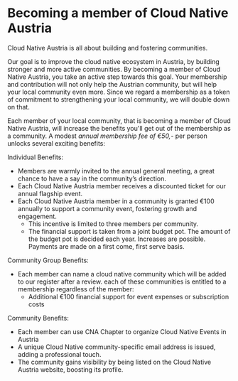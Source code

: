 # Becoming a member of Cloud Native Austria

Cloud Native Austria is all about building and fostering communities.

Our goal is to improve the cloud native ecosystem in Austria, by building stronger and more active communities.
By becoming a member of Cloud Native Austria, you take an active step towards this goal.
Your membership and contribution will not only help the Austrian community, but will help your local community even more.
Since we regard a membership as a token of commitment to strengthening your local community, we will double down on that.

Each member of your local community, that is becoming a member of Cloud Native Austria, will increase the benefits you'll get out of the membership as a community.
A modest *annual membership fee of €50,-* per person unlocks several exciting benefits:



Individual Benefits:

- Members are warmly invited to the annual general meeting, a great chance to have a say in the community’s direction.
- Each Cloud Native Austria member receives a discounted ticket for our annual flagship event.
- Each Cloud Native Austria member in a community is granted €100 annually to support a community event, fostering growth and engagement.
  - This incentive is limited to three members per community.
  - The financial support is taken from a joint budget pot. The amount of the budget pot is decided each year. Increases are possible. Payments are made on a first come, first serve basis.

Community Group Benefits:

- Each member can name a cloud native community which will be added to our register after a review. each of these communities is entitled to a membership regardless of the member:
  - Additional €100 financial support for event expenses or subscription costs

Community Benefits:

- Each member can use CNA Chapter to organize Cloud Native Events in Austria
- A unique Cloud Native community-specific email address is issued, adding a professional touch.
- The community gains visibility by being listed on the Cloud Native Austria website, boosting its profile.
